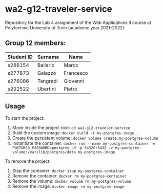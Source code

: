 # wa2-g12-traveler-service
Repository for the Lab 4 assignment of the Web Applications II course at Polytechnic University of Turin (academic year 2021-2022).

## Group 12 members:
| Student ID | Surname | Name |
| --- | --- | --- |
| s286154 | Ballario | Marco |
| s277873 | Galazzo | Francesco |
| s276086 | Tangredi | Giovanni |
| s292522 | Ubertini | Pietro |

## Usage

To start the project:

1. Move inside the project root: ```cd wa1-g12-traveler-service```
2. Build the custom image: ```docker build -t my-postgres-image .```
3. Create the persistent volume: ```docker volume create my-postgres-volume```
4. Instantiate the container: ```docker run --name my-postgres-container -e POSTGRES_PASSWORD=postgres -d -p 54320:5432 -v my-postgres-volume:/var/lib/postgres/data my-postgres-image```

To remove the project:

1. Stop the container: ```docker stop my-postgres-container```
2. Remove the container: ```docker rm my-postgres-container```
3. Remove the volume: ```docker volume rm my-postgres-volume```
4. Remove the image: ```docker image rm my-postgres-image```
